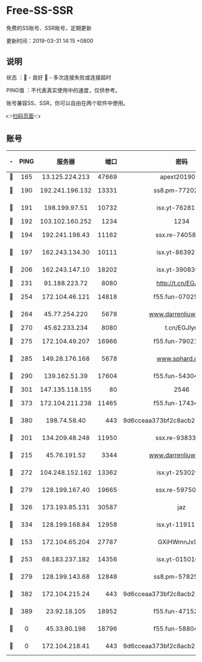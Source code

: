 # Free-SS-SSR

免费的SS账号、SSR账号，定期更新

更新时间：2019-03-31 14:15 +0800

## 说明

状态     ：🙂 - 良好 🙁 - 多次连接失败或连接超时

PING值   ：不代表真实使用中的速度，仅供参考。

账号兼容SS、SSR，你可以自由在两个软件中使用。

👉[扫码页面](https://liesauer.github.io/Free-SS-SSR/)👈

## 账号

|-|PING|服务器|端口|密码|加密方式|区域|
|:----:|:----:|:-----:|-----:|:----:|:----:|:----:|
|🙂|165|13.125.224.213|47669|apext2019001|chacha20|KR|
|🙂|190|192.241.196.132|13331|ss8.pm-77202477|aes-256-cfb|US|
|🙂|191|198.199.97.51|10732|isx.yt-76281736|aes-256-cfb|US|
|🙂|192|103.102.160.252|1234|1234|rc4-md5|JP|
|🙂|194|192.241.198.43|11162|ssx.re-74058844|aes-256-cfb|US|
|🙂|197|162.243.134.30|10111|isx.yt-86392751|aes-256-cfb|US|
|🙂|206|162.243.147.10|18202|isx.yt-39083950|aes-256-cfb|US|
|🙂|231|91.188.223.72|8080|http://t.cn/EGJIyrl|rc4-md5|RU|
|🙂|254|172.104.46.121|14818|f55.fun-07025782|aes-256-cfb|SG|
|🙂|264|45.77.254.220|5678|www.darrenliuwei.com|aes-256-cfb|SG|
|🙂|270|45.62.233.234|8080|t.cn/EGJIyrl|rc4-md5|CA|
|🙂|275|172.104.49.207|16966|f55.fun-79021247|aes-256-cfb|SG|
|🙂|285|149.28.176.168|5678|www.sphard.com|aes-256-cfb|AU|
|🙂|290|139.162.51.39|17604|f55.fun-54304420|aes-256-cfb|SG|
|🙂|301|147.135.118.155|80|2546|chacha20|US|
|🙂|373|172.104.211.238|11465|f55.fun-17434247|aes-256-cfb|US|
|🙂|380|198.74.58.40|443|9d6cceaa373bf2c8acb22e60b6a58be6|aes-256-cfb|US|
|🙂|201|134.209.48.248|11950|ssx.re-93833842|aes-256-cfb|US|
|🙂|215|45.76.191.52|3344|www.darrenliuwei.com|aes-256-cfb|JP|
|🙂|272|104.248.152.162|13362|isx.yt-25302906|aes-256-cfb|SG|
|🙂|279|128.199.167.40|19665|ssx.re-59750584|aes-256-cfb|SG|
|🙂|326|173.193.85.131|30587|jaz|aes-256-cfb|US|
|🙂|334|128.199.168.84|12958|isx.yt-11911105|aes-256-cfb|SG|
|🙁|153|172.104.65.204|27787|GXiHWmnJx94S|aes-256-cfb|JP|
|🙁|253|68.183.237.182|14356|isx.yt-01501633|aes-256-cfb|SG|
|🙁|279|128.199.143.68|12848|ss8.pm-57825302|aes-256-cfb|SG|
|🙁|382|172.104.215.24|443|9d6cceaa373bf2c8acb22e60b6a58be6|aes-256-cfb|US|
|🙁|389|23.92.18.105|18952|f55.fun-47152310|aes-256-cfb|US|
|🙁|0|45.33.80.198|18796|f55.fun-58804733|aes-256-cfb|US|
|🙁|0|172.104.218.41|443|9d6cceaa373bf2c8acb22e60b6a58be6|aes-256-cfb|US|
